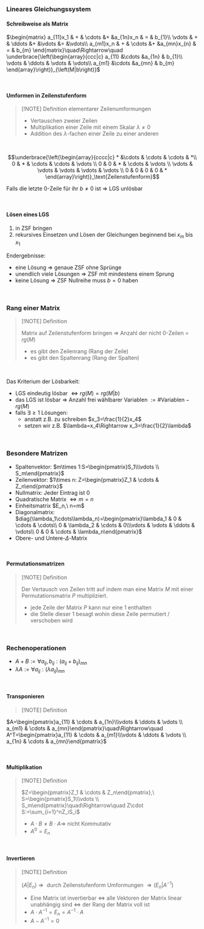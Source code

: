 ### Lineares Gleichungssystem

#### Schreibweise als Matrix

$\begin{matrix}     a_{11}x_1 & + & \cdots &+ &a_{1n}x_n & = & b_{1}\\     \vdots & + & \ddots &+ &\vdots &= &\vdots\\     a_{m1}x_n & + & \cdots &+ &a_{mn}x_{n} & = & b_{m} \end{matrix}\quad\Rightarrow\quad  \underbrace{\left(\begin{array}{ccc|c}     a_{11} &\cdots &a_{1n} & b_{1}\\     \vdots & \ddots & \vdots & \vdots\\     a_{m1} &\cdots &a_{mn} & b_{m} \end{array}\right)}_{\left(M|b\right)}$

<br>

#### Umformen in Zeilenstufenform

>[!NOTE] Definition elementarer Zeilenumformungen
>
>- Vertauschen zweier Zeilen
>- Multiplikation einer Zeile mit einem Skalar $\lambda\not = 0$
>- Addition des $\lambda$-fachen einer Zeile zu einer anderen 

<br>

$$\underbrace{\left(\begin{array}{cccc|c}     
	* &\cdots & \cdots & \cdots & *\\
	0 & * & \cdots & \cdots & \vdots \\
	0 & 0 & * & \cdots & \vdots \\
	\vdots & \vdots & \vdots & \vdots & \vdots \\
	0 & 0 & 0 & 0 & *
\end{array}\right)}_\text{Zeilenstufenform}$$

Falls die letzte $0$-Zeile für ihr $b\not =0$ ist $\Rightarrow$ LGS unlösbar

<br>

#### Lösen eines LGS

1. in ZSF bringen 
2. rekursives Einsetzen und Lösen der Gleichungen beginnend bei $x_m$ bis $x_1$

Endergebnisse:

- eine Lösung $\Rightarrow$ genaue ZSF ohne Sprünge
- unendlich viele Lösungen $\Rightarrow$ ZSF mit mindestens einem Sprung
- keine Lösung $\Rightarrow$ ZSF Nullreihe muss $b=0$ haben

<br>

### Rang einer Matrix

>[!NOTE] Definition
>
>Matrix auf Zeilenstufenform bringen $\Rightarrow$ Anzahl der nicht $0$-Zeilen = $rg(M)$
>
>- es gibt den Zeilenrang (Rang der Zeile)
>- es gibt den Spaltenrang (Rang der Spalten)

<br>

Das Kriterium der Lösbarkeit:

- LGS eindeutig lösbar $\Leftrightarrow rg(M)=rg(M|b)$
- das LGS ist lösbar $\Rightarrow$ Anzahl frei wählbarer Variablen $:= \#\text{Variablen}-rg(M)$
- falls $\exists{\ge 1}$ Lösungen:
	- anstatt z.B. zu schreiben $x_3=\frac{1}{2}x_4$
	- setzen wir z.B. $\lambda=x_4\Rightarrow x_3=\frac{1}{2}\lambda$


<br>

### Besondere Matrizen

- Spaltenvektor: $m\times 1:S=\begin{pmatrix}S_1\\\vdots \\ S_m\end{pmatrix}$
- Zeilenvektor: $1\times n: Z=\begin{pmatrix}Z_1 & \cdots & Z_n\end{pmatrix}$
- Nullmatrix: Jeder Eintrag ist $0$
- Quadratische Matrix $\Leftrightarrow m=n$
- Einheitsmatrix $E_n,\ n=m$ 
- Diagonalmatrix: $diag(\lambda_1\cdots\lambda_n)=\begin{pmatrix}\lambda_1 & 0 & \cdots  & \cdots\\ 0 & \lambda_2 & \cdots & 0\\\vdots & \vdots & \ddots & \vdots\\ 0 & 0 & \cdots & \lambda_n\end{pmatrix}$
- Obere- und Untere-$\Delta$-Matrix

<br>

#### Permutationsmatrizen

>[!NOTE] Definition
>
>Der Vertausch von Zeilen tritt auf indem man eine Matrix $M$ mit einer Permutationsmatrix $P$ multipliziert.
>
>- jede Zeile der Matrix $P$ kann nur eine $1$ enthalten
>- die Stelle dieser $1$ besagt wohin diese Zeile permutiert / verschoben wird

<br>

### Rechenoperationen

- $A+B:=\forall a_{ij},b_{ij}:(a_{ij}+b_{ij})_{mn}$
- $\lambda A:=\forall a_{ij}:(\lambda a_{ij})_{mn}$

<br>

#### Transponieren

>[!NOTE] Definition
>
$A=\begin{pmatrix}a_{11} & \cdots & a_{1n}\\\vdots & \ddots & \vdots \\ a_{m1} & \cdots & a_{mn}\end{pmatrix}\quad\Rightarrow\quad A^T=\begin{pmatrix}a_{11} & \cdots & a_{m1}\\\vdots & \ddots & \vdots \\ a_{1n} & \cdots & a_{mn}\end{pmatrix}$

<br>

#### Multiplikation

>[!NOTE] Definition
>
>$Z=\begin{pmatrix}Z_1 & \cdots & Z_n\end{pmatrix},\ S=\begin{pmatrix}S_1\\\vdots \\ S_m\end{pmatrix}\quad\Rightarrow\quad Z\cdot S:=\sum_{i=1}^nZ_iS_i$
>
>- $A\cdot B\not =B\cdot A\Rightarrow$ nicht Kommutativ
>- $A^0=E_n$

<br>

#### Invertieren

>[!NOTE] Definition
>
>$(A|E_n)\Rightarrow\text{ durch Zeilenstufenform Umformungen }\Rightarrow (E_n|A^{-1})$
>
>- Eine Matrix ist invertierbar $\Leftrightarrow$ alle Vektoren der Matrix linear unabhängig sind $\Leftrightarrow$ der Rang der Matrix voll ist
>- $A\cdot A^{-1}=E_n=A^{-1}\cdot A$
>- $A-A^{-1}=0$
